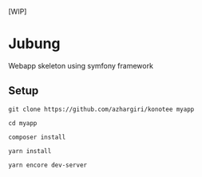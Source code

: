 [WIP]

# Jubung

Webapp skeleton using symfony framework

## Setup
```
git clone https://github.com/azhargiri/konotee myapp

cd myapp

composer install

yarn install

yarn encore dev-server

```
